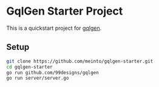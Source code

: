# GqlGen Starter Project

This is a quickstart project for [gqlgen](https://github.com/99designs/gqlgen).

## Setup

```bash
git clone https://github.com/meinto/gqlgen-starter.git
cd gqlgen-starter
go run github.com/99designs/gqlgen
go run server/server.go
```